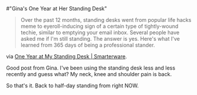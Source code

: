 #"Gina's One Year at Her Standing Desk"

<blockquote>Over the past 12 months, standing desks went from popular life hacks meme to eyeroll-inducing sign of a certain type of tightly-wound techie, similar to emptying your email inbox. Several people have asked me if I'm still standing. The answer is yes. Here's what I've learned from 365 days of being a professional stander.</blockquote>
via <a href="http://smarterware.org/9229/one-year-at-my-standing-desk?utm_source=feedburner&amp;utm_medium=feed&amp;utm_campaign=Feed%3A+Smarterware+%28Smarterware%29&amp;utm_content=Google+Reader">One Year at My Standing Desk | Smarterware</a>.

Good post from Gina. I've been using the standing desk less and less recently and guess what? My neck, knee and shoulder pain is back.

So that's it. Back to half-day standing from right NOW.

&nbsp;